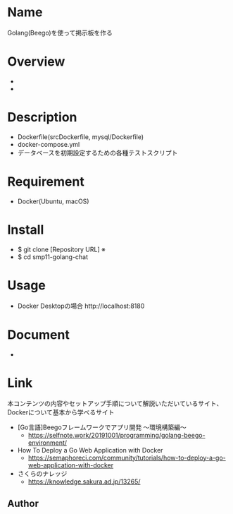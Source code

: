 Name
====
Golang(Beego)を使って掲示板を作る

Overview
====
- 
- 

Description
====
- Dockerfile(srcDockerfile, mysql/Dockerfile)
- docker-compose.yml
- データベースを初期設定するための各種テストスクリプト

Requirement
====
- Docker(Ubuntu, macOS)

Install
====
- $ git clone [Repository URL] ※
- $ cd smp11-golang-chat

Usage
====
- Docker Desktopの場合
http://localhost:8180

Document
====
- 

Link
====
本コンテンツの内容やセットアップ手順について解説いただいているサイト、Dockerについて基本から学べるサイト
- [Go言語]Beegoフレームワークでアプリ開発 ～環境構築編～
  - https://selfnote.work/20191001/programming/golang-beego-environment/
- How To Deploy a Go Web Application with Docker
  - https://semaphoreci.com/community/tutorials/how-to-deploy-a-go-web-application-with-docker
- さくらのナレッジ
  - https://knowledge.sakura.ad.jp/13265/


## Author


